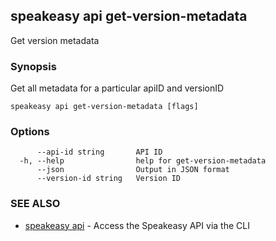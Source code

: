 ## speakeasy api get-version-metadata

Get version metadata

### Synopsis

Get all metadata for a particular apiID and versionID

```
speakeasy api get-version-metadata [flags]
```

### Options

```
      --api-id string       API ID
  -h, --help                help for get-version-metadata
      --json                Output in JSON format
      --version-id string   Version ID
```

### SEE ALSO

* [speakeasy api](speakeasy_api.md)	 - Access the Speakeasy API via the CLI

